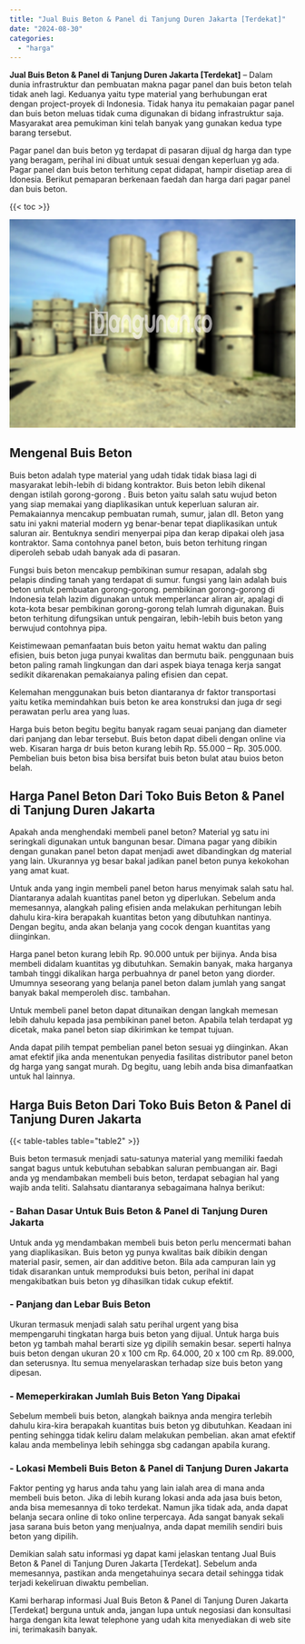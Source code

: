```yaml
---
title: "Jual Buis Beton & Panel di Tanjung Duren Jakarta [Terdekat]"
date: "2024-08-30"
categories: 
  - "harga"
---
```


**Jual Buis Beton & Panel di Tanjung Duren Jakarta \[Terdekat\]** – Dalam dunia infrastruktur dan pembuatan makna pagar panel dan buis beton telah tidak aneh lagi. Keduanya yaitu type material yang berhubungan erat dengan project-proyek di Indonesia. Tidak hanya itu pemakaian pagar panel dan buis beton meluas tidak cuma digunakan di bidang infrastruktur saja. Masyarakat area pemukiman kini telah banyak yang gunakan kedua type barang tersebut.

Pagar panel dan buis beton yg terdapat di pasaran dijual dg harga dan type yang beragam, perihal ini dibuat untuk sesuai dengan keperluan yg ada. Pagar panel dan buis beton terhitung cepat didapat, hampir disetiap area di Idonesia. Berikut pemaparan berkenaan faedah dan harga dari pagar panel dan buis beton.

{{< toc >}}

![Jual Buis Beton & Panel di Tanjung Duren Jakarta [Terdekat]](/images/jual-panel-buis-beton-murah-69.png)

## Mengenal Buis Beton

Buis beton adalah type material yang udah tidak tidak biasa lagi di masyarakat lebih-lebih di bidang kontraktor. Buis beton lebih dikenal dengan istilah gorong-gorong . Buis beton yaitu salah satu wujud beton yang siap memakai yang diaplikasikan untuk keperluan saluran air. Pemakaiannya mencakup pembuatan rumah, sumur, jalan dll. Beton yang satu ini yakni material modern yg benar-benar tepat diaplikasikan untuk saluran air. Bentuknya sendiri menyerpai pipa dan kerap dipakai oleh jasa kontraktor. Sama contohnya panel beton, buis beton terhitung ringan diperoleh sebab udah banyak ada di pasaran.

Fungsi buis beton mencakup pembikinan sumur resapan, adalah sbg pelapis dinding tanah yang terdapat di sumur. fungsi yang lain adalah buis beton untuk pembuatan gorong-gorong. pembikinan gorong-gorong di Indonesia telah lazim digunakan untuk memperlancar aliran air, apalagi di kota-kota besar pembikinan gorong-gorong telah lumrah digunakan. Buis beton terhitung difungsikan untuk pengairan, lebih-lebih buis beton yang berwujud contohnya pipa.

Keistimewaan pemanfaatan buis beton yaitu hemat waktu dan paling efisien, buis beton juga punyai kwalitas dan bermutu baik. penggunaan buis beton paling ramah lingkungan dan dari aspek biaya tenaga kerja sangat sedikit dikarenakan pemakaianya paling efisien dan cepat.

Kelemahan menggunakan buis beton diantaranya dr faktor transportasi yaitu ketika memindahkan buis beton ke area konstruksi dan juga dr segi perawatan perlu area yang luas.

Harga buis beton begitu begitu banyak ragam seuai panjang dan diameter dari panjang dan lebar tersebut. Buis beton dapat dibeli dengan online via web. Kisaran harga dr buis beton kurang lebih Rp. 55.000 – Rp. 305.000. Pembelian buis beton bisa bisa bersifat buis beton bulat atau buios beton belah.

## Harga Panel Beton Dari Toko Buis Beton & Panel di Tanjung Duren Jakarta

Apakah anda menghendaki membeli panel beton? Material yg satu ini seringkali digunakan untuk bangunan besar. Dimana pagar yang dibikin dengan gunakan panel beton dapat menjadi awet dibandingkan dg material yang lain. Ukurannya yg besar bakal jadikan panel beton punya kekokohan yang amat kuat.

Untuk anda yang ingin membeli panel beton harus menyimak salah satu hal. Diantaranya adalah kuantitas panel beton yg diperlukan. Sebelum anda memesannya, alangkah paling efisien anda melakukan perhitungan lebih dahulu kira-kira berapakah kuantitas beton yang dibutuhkan nantinya. Dengan begitu, anda akan belanja yang cocok dengan kuantitas yang diinginkan.

Harga panel beton kurang lebih Rp. 90.000 untuk per bijinya. Anda bisa membeli didalam kuantitas yg dibutuhkan. Semakin banyak, maka harganya tambah tinggi dikalikan harga perbuahnya dr panel beton yang diorder. Umumnya seseorang yang belanja panel beton dalam jumlah yang sangat banyak bakal memperoleh disc. tambahan.

Untuk membeli panel beton dapat ditunaikan dengan langkah memesan lebih dahulu kepada jasa pembikinan panel beton. Apabila telah terdapat yg dicetak, maka panel beton siap dikirimkan ke tempat tujuan.

Anda dapat pilih tempat pembelian panel beton sesuai yg diinginkan. Akan amat efektif jika anda menentukan penyedia fasilitas distributor panel beton dg harga yang sangat murah. Dg begitu, uang lebih anda bisa dimanfaatkan untuk hal lainnya.

## Harga Buis Beton Dari Toko Buis Beton & Panel di Tanjung Duren Jakarta

{{< table-tables table="table2" >}}

Buis beton termasuk menjadi satu-satunya material yang memiliki faedah sangat bagus untuk kebutuhan sebabkan saluran pembuangan air. Bagi anda yg mendambakan membeli buis beton, terdapat sebagian hal yang wajib anda teliti. Salahsatu diantaranya sebagaimana halnya berikut:

### \- Bahan Dasar Untuk Buis Beton & Panel di Tanjung Duren Jakarta

Untuk anda yg mendambakan membeli buis beton perlu mencermati bahan yang diaplikasikan. Buis beton yg punya kwalitas baik dibikin dengan material pasir, semen, air dan additive beton. Bila ada campuran lain yg tidak disarankan untuk memproduksi buis beton, perihal ini dapat mengakibatkan buis beton yg dihasilkan tidak cukup efektif.

### \- Panjang dan Lebar Buis Beton

Ukuran termasuk menjadi salah satu perihal urgent yang bisa mempengaruhi tingkatan harga buis beton yang dijual. Untuk harga buis beton yg tambah mahal berarti size yg dipilih semakin besar. seperti halnya buis beton dengan ukuran 20 x 100 cm Rp. 64.000, 20 x 100 cm Rp. 89.000, dan seterusnya. Itu semua menyelaraskan terhadap size buis beton yang dipesan.

### \- Memeperkirakan Jumlah Buis Beton Yang Dipakai

Sebelum membeli buis beton, alangkah baiknya anda mengira terlebih dahulu kira-kira berapakah kuantitas buis beton yg dibutuhkan. Keadaan ini penting sehingga tidak keliru dalam melakukan pembelian. akan amat efektif kalau anda membelinya lebih sehingga sbg cadangan apabila kurang.

### \- Lokasi Membeli Buis Beton & Panel di Tanjung Duren Jakarta

Faktor penting yg harus anda tahu yang lain ialah area di mana anda membeli buis beton. Jika di lebih kurang lokasi anda ada jasa buis beton, anda bisa memesannya di toko terdekat. Namun jika tidak ada, anda dapat belanja secara online di toko online terpercaya. Ada sangat banyak sekali jasa sarana buis beton yang menjualnya, anda dapat memilih sendiri buis beton yang dipilih.

Demikian salah satu informasi yg dapat kami jelaskan tentang Jual Buis Beton & Panel di Tanjung Duren Jakarta \[Terdekat\]. Sebelum anda memesannya, pastikan anda mengetahuinya secara detail sehingga tidak terjadi kekeliruan diwaktu pembelian.

Kami berharap informasi Jual Buis Beton & Panel di Tanjung Duren Jakarta \[Terdekat\] berguna untuk anda, jangan lupa untuk negosiasi dan konsultasi harga dengan kita lewat telephone yang udah kita menyediakan di web site ini, terimakasih banyak.
